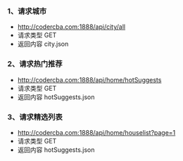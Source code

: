 ### 1、请求城市
- http://codercba.com:1888/api/city/all
- 请求类型 GET
- 返回内容 city.json

### 2、请求热门推荐
- http://codercba.com:1888/api/home/hotSuggests
- 请求类型 GET
- 返回内容 hotSuggests.json

### 3、请求精选列表
- http://codercba.com:1888/api/home/houselist?page=1
- 请求类型 GET
- 返回内容 hotSuggests.json